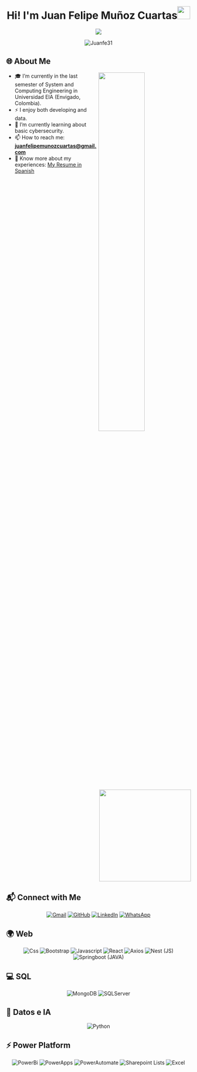 <h1 align="center">Hi! I'm Juan Felipe Muñoz Cuartas<img src="https://media.giphy.com/media/hvRJCLFzcasrR4ia7z/giphy.gif" width="35"></h1>

<p align="center">
  <img src="https://readme-typing-svg.herokuapp.com?font=Time+New+Roman&color=%23C8BE25&size=25&center=true&vCenter=true&width=600&height=100&lines=Full-Stack-Developer;Systems+Engineering+Student;IA+and+Data+Engineering;Competitive+Programmer" />
</p>

<p align="center"> 
  <img src="https://komarev.com/ghpvc/?username=Juanfe31&label=Profile%20views&color=0047AB&style=flat-square" alt="Juanfe31" /> 
</p>

## 🌐 About Me

<img src="https://user-images.githubusercontent.com/89788120/167628634-549d2bdd-609e-4275-85af-1e1974da64ca.gif" width="50%" align="right" />

<img align="right" src="https://github.com/DennisJuilland/DennisJuilland/blob/main/Images/Right_Side.gif?raw=true" width="250">

- 🎓 I’m currently in the last semester of System and Computing Engineering in Universidad EIA (Envigado, Colombia).
- ⚡ I enjoy both developing and data.
- 🌱 I’m currently learning about basic cybersecurity.
- 📫 How to reach me: **juanfelipemunozcuartas@gmail.com**
- 📄 Know more about my experiences: [My Resume in Spanish](https://www.canva.com/design/DAGGaHA11lc/UWn_TEjQzd3dGwZ5gEmzJw/edit?utm_content=DAGGaHA11lc&utm_campaign=designshare&utm_medium=link2&utm_source=sharebutton)

<br clear="right"/>

## 📬 Connect with Me

<p align="center">
  <a href="mailto:juanfelipemunozcuartas@gmail.com"><img src="https://img.shields.io/badge/Gmail-D14836?style=for-the-badge&logo=gmail&logoColor=white" alt="Gmail" /></a>
  <a href="https://github.com/JuanFe31"><img src="https://img.shields.io/badge/GitHub-100000?style=for-the-badge&logo=github&logoColor=white" alt="GitHub"/></a>
  <a href="https://www.linkedin.com/in/juan-felipe-mu%C3%B1oz-8b1723274/"><img src="https://img.shields.io/badge/LinkedIn-%230A66C2.svg?style=for-the-badge&logo=linkedin&logoColor=white" alt="LinkedIn"/></a>
  <a href="https://wa.link/nye329"><img src="https://img.shields.io/badge/WhatsApp-25D366?style=for-the-badge&logo=whatsapp&logoColor=white" alt="WhatsApp"/></a>
</p>

## 🌍 Web

<p align="center" style="pointer-events: none;>
<img src="https://img.shields.io/badge/Html-E34F26.svg?style=for-the-badge&logo=html5&logoColor=white" alt="Html" style="pointer-events: none;"/>
<img src="https://img.shields.io/badge/Css-1572B6.svg?style=for-the-badge&logo=css3&logoColor=white" alt="Css"  />
<img src="https://img.shields.io/badge/Bootstrap-7952B3.svg?style=for-the-badge&logo=bootstrap&logoColor=white" alt="Bootstrap" />
<img src="https://img.shields.io/badge/Javascript-F7DF1E.svg?style=for-the-badge&logo=javascript&logoColor=black" alt="Javascript" />
<img src="https://img.shields.io/badge/React-61DAFB.svg?style=for-the-badge&logo=react&logoColor=black" alt="React" />
<img src="https://img.shields.io/badge/Axios-5A29E4.svg?style=for-the-badge&logoColor=white" alt="Axios" />
<img src="https://img.shields.io/badge/Nest_JS-E0234E.svg?style=for-the-badge&logo=nestjs&logoColor=white" alt="Nest (JS)" />
<img src="https://img.shields.io/badge/Springboot-JAVA-6DB33F.svg?style=for-the-badge&logo=springboot&logoColor=white" alt="Springboot (JAVA)" />
</p>

## 💻 SQL

<p align="center">
<img src="https://img.shields.io/badge/MongoDB-47A248.svg?style=for-the-badge&logo=mongodb&logoColor=white" alt="MongoDB" />
<img src="https://img.shields.io/badge/SQLServer-CC2927.svg?style=for-the-badge&logo=microsoft-sql-server&logoColor=white" alt="SQLServer" />
</p>

## 🤖 Datos e IA
<p align="center">
  <img src="https://img.shields.io/badge/Python-3776AB.svg?style=for-the-badge&logo=python&logoColor=white" alt="Python" />
</p>

## ⚡ Power Platform
<p align="center">
<img src="https://img.shields.io/badge/PowerBi-F2C811.svg?style=for-the-badge&logo=power-bi&logoColor=black" alt="PowerBi" />
<img src="https://img.shields.io/badge/PowerApps-742774.svg?style=for-the-badge&logo=power-apps&logoColor=white" alt="PowerApps" />
<img src="https://img.shields.io/badge/PowerAutomate-0089D6.svg?style=for-the-badge&logo=power-automate&logoColor=white" alt="PowerAutomate" />
<img src="https://img.shields.io/badge/Sharepoint_Lists-0078D4.svg?style=for-the-badge&logo=microsoft-sharepoint&logoColor=white" alt="Sharepoint Lists" />
<img src="https://img.shields.io/badge/Excel-217346.svg?style=for-the-badge&logo=microsoft-excel&logoColor=white" alt="Excel" />
</p>
